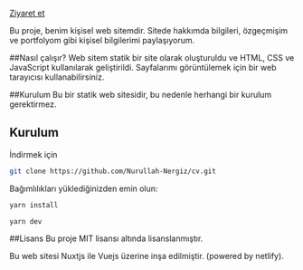 [Ziyaret et](https://nurullahnergiz.com/)

Bu proje, benim kişisel web sitemdir. Sitede hakkımda bilgileri, özgeçmişim ve portfolyom gibi kişisel bilgilerimi paylaşıyorum.

##Nasıl çalışır?
Web sitem statik bir site olarak oluşturuldu ve HTML, CSS ve JavaScript kullanılarak geliştirildi. Sayfalarımı görüntülemek için bir web tarayıcısı kullanabilirsiniz.

##Kurulum
Bu bir statik web sitesidir, bu nedenle herhangi bir kurulum gerektirmez.

## Kurulum

İndirmek için

```bash
git clone https://github.com/Nurullah-Nergiz/cv.git
```

Bağımlılıkları yüklediğinizden emin olun:

```bash
yarn install
```

```bash
yarn dev
```

##Lisans
Bu proje MIT lisansı altında lisanslanmıştır.

Bu web sitesi Nuxtjs ile Vuejs üzerine inşa edilmiştir. (powered by netlify).



